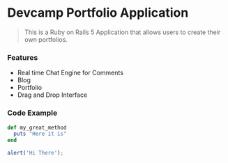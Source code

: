 # Devcamp Portfolio Application


> This is a Ruby on Rails 5 Application that allows users to create their own portfolios.

### Features

- Real time Chat Engine for Comments
- Blog
- Portfolio
- Drag and Drop Interface

### Code Example

```ruby
def my_great_method
  puts "Here it is"
end
```

```javascript
alert('Hi There');
```